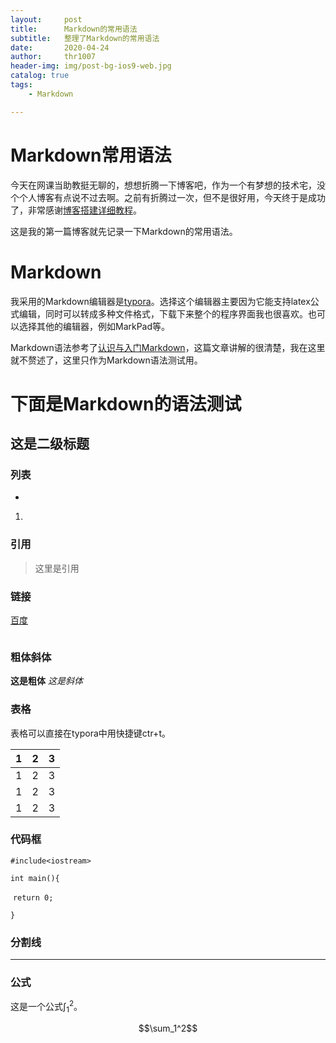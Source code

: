 ```yaml
---
layout:     post
title:      Markdown的常用语法
subtitle:   整理了Markdown的常用语法
date:       2020-04-24
author:     thr1007
header-img: img/post-bg-ios9-web.jpg
catalog: true
tags:
    - Markdown

---
```


# Markdown常用语法

今天在网课当助教挺无聊的，想想折腾一下博客吧，作为一个有梦想的技术宅，没个个人博客有点说不过去啊。之前有折腾过一次，但不是很好用，今天终于是成功了，非常感谢[博客搭建详细教程]([https://github.com/qiubaiying/qiubaiying.github.io/wiki/%E5%8D%9A%E5%AE%A2%E6%90%AD%E5%BB%BA%E8%AF%A6%E7%BB%86%E6%95%99%E7%A8%8B](https://github.com/qiubaiying/qiubaiying.github.io/wiki/博客搭建详细教程))。

这是我的第一篇博客就先记录一下Markdown的常用语法。

# Markdown

我采用的Markdown编辑器是[typora](http://typora.io)。选择这个编辑器主要因为它能支持latex公式编辑，同时可以转成多种文件格式，下载下来整个的程序界面我也很喜欢。也可以选择其他的编辑器，例如MarkPad等。

Markdown语法参考了[认识与入门Markdown](https://sspai.com/post/25137)，这篇文章讲解的很清楚，我在这里就不赘述了，这里只作为Markdown语法测试用。

# 下面是Markdown的语法测试

## 这是二级标题

### 列表

* 

1. 

### 引用

> 这里是引用

### 链接

[百度](http://baidu.com)

![]()

### 粗体斜体

**这是粗体** *这是斜体*

### 表格

表格可以直接在typora中用快捷键ctr+t。

| 1    | 2    | 3    |
| ---- | ---- | ---- |
| 1    | 2    | 3    |
| 1    | 2    | 3    |
| 1    | 2    | 3    |

 ### 代码框

`#include<iostream>`

`int main(){`

​	`return 0;`

`}`

### 分割线

***

### 公式

这是一个公式$\int_1^2$。

$$\sum_1^2$$













